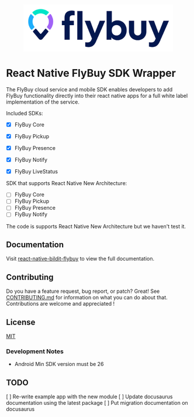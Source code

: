 
<p align="center">
  <a href="https://bildit-platform.github.io/react-native-bildit-flybuy/">
    <img src="logo.svg" height="128">
  </a>
</p>


# React Native FlyBuy SDK Wrapper

The FlyBuy cloud service and mobile SDK enables developers to add FlyBuy functionality directly into their react native apps for a full white label implementation of the service.

Included SDKs:

- [X] FlyBuy Core
- [X] FlyBuy Pickup
- [X] FlyBuy Presence
- [X] FlyBuy Notify
- [X] FlyBuy LiveStatus


SDK that supports React Native New Architecture:

- [ ] FlyBuy Core
- [ ] FlyBuy Pickup
- [ ] FlyBuy Presence
- [ ] FlyBuy Notify

The code is supports React Native New Architecture but we haven't test it.


## Documentation

Visit [react-native-bildit-flybuy](https://bildit-platform.github.io/react-native-bildit-flybuy/) to view the full documentation.

## Contributing

Do you have a feature request, bug report, or patch? Great! See [CONTRIBUTING.md](./CONTRIBUTING.md) for information on what you can do about that. Contributions are welcome and appreciated !

## License

[MIT](./LICENSE)


### Development Notes

- Android Min SDK version must be 26


## TODO

[ ] Re-write example app with the new module
[ ] Update docusaurus documentation using the latest package
[ ] Put migration documentation on docusaurus